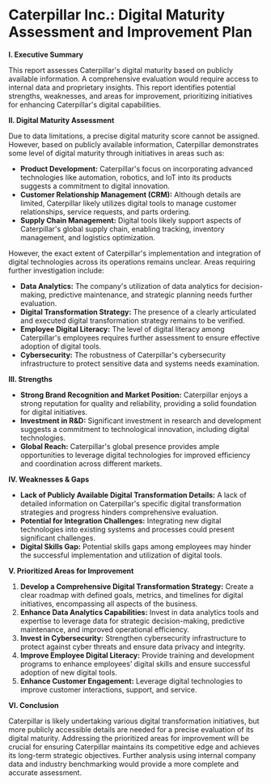 # Caterpillar Inc.: Digital Maturity Assessment and Improvement Plan

**I. Executive Summary**

This report assesses Caterpillar's digital maturity based on publicly available information.  A comprehensive evaluation would require access to internal data and proprietary insights. This report identifies potential strengths, weaknesses, and areas for improvement, prioritizing initiatives for enhancing Caterpillar's digital capabilities.

**II. Digital Maturity Assessment**

Due to data limitations, a precise digital maturity score cannot be assigned. However, based on publicly available information, Caterpillar demonstrates some level of digital maturity through initiatives in areas such as:

* **Product Development:**  Caterpillar's focus on incorporating advanced technologies like automation, robotics, and IoT into its products suggests a commitment to digital innovation.
* **Customer Relationship Management (CRM):** Although details are limited, Caterpillar likely utilizes digital tools to manage customer relationships, service requests, and parts ordering.
* **Supply Chain Management:** Digital tools likely support aspects of Caterpillar's global supply chain, enabling tracking, inventory management, and logistics optimization.

However, the exact extent of Caterpillar's implementation and integration of digital technologies across its operations remains unclear.  Areas requiring further investigation include:

* **Data Analytics:** The company's utilization of data analytics for decision-making, predictive maintenance, and strategic planning needs further evaluation.
* **Digital Transformation Strategy:** The presence of a clearly articulated and executed digital transformation strategy remains to be verified.
* **Employee Digital Literacy:** The level of digital literacy among Caterpillar's employees requires further assessment to ensure effective adoption of digital tools.
* **Cybersecurity:** The robustness of Caterpillar's cybersecurity infrastructure to protect sensitive data and systems needs examination.


**III. Strengths**

* **Strong Brand Recognition and Market Position:** Caterpillar enjoys a strong reputation for quality and reliability, providing a solid foundation for digital initiatives.
* **Investment in R&D:**  Significant investment in research and development suggests a commitment to technological innovation, including digital technologies.
* **Global Reach:** Caterpillar's global presence provides ample opportunities to leverage digital technologies for improved efficiency and coordination across different markets.


**IV. Weaknesses & Gaps**

* **Lack of Publicly Available Digital Transformation Details:**  A lack of detailed information on Caterpillar's specific digital transformation strategies and progress hinders comprehensive evaluation.
* **Potential for Integration Challenges:** Integrating new digital technologies into existing systems and processes could present significant challenges.
* **Digital Skills Gap:** Potential skills gaps among employees may hinder the successful implementation and utilization of digital tools.


**V. Prioritized Areas for Improvement**

1. **Develop a Comprehensive Digital Transformation Strategy:** Create a clear roadmap with defined goals, metrics, and timelines for digital initiatives, encompassing all aspects of the business.
2. **Enhance Data Analytics Capabilities:**  Invest in data analytics tools and expertise to leverage data for strategic decision-making, predictive maintenance, and improved operational efficiency.
3. **Invest in Cybersecurity:** Strengthen cybersecurity infrastructure to protect against cyber threats and ensure data privacy and integrity.
4. **Improve Employee Digital Literacy:** Provide training and development programs to enhance employees’ digital skills and ensure successful adoption of new digital tools.
5. **Enhance Customer Engagement:** Leverage digital technologies to improve customer interactions, support, and service.


**VI. Conclusion**

Caterpillar is likely undertaking various digital transformation initiatives, but more publicly accessible details are needed for a precise evaluation of its digital maturity.  Addressing the prioritized areas for improvement will be crucial for ensuring Caterpillar maintains its competitive edge and achieves its long-term strategic objectives. Further analysis using internal company data and industry benchmarking would provide a more complete and accurate assessment.